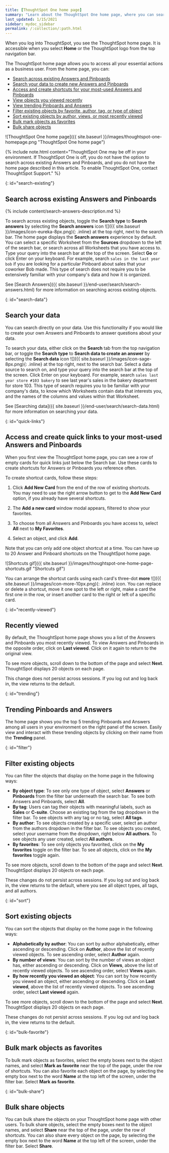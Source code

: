 ```yaml
---
title: [ThoughtSpot One home page]
summary: "Learn about the ThoughtSpot One home page, where you can search across your company's existing Answers and Pinboards and access trending objects, your recently viewed objects, and your favorites."
last_updated: 1/15/2021
sidebar: mydoc_sidebar
permalink: /:collection/:path.html
---
```


When you log into ThoughtSpot, you see the ThoughtSpot home page. It is accessible when you select **Home** or the ThoughtSpot logo from the top navigation bar.

The ThoughtSpot home page allows you to access all your essential actions as a business user. From the home page, you can:

- [Search across existing Answers and Pinboards](#search-existing)
- [Search your data to create new Answers and Pinboards](#search-data)
- [Access and create shortcuts for your most-used Answers and Pinboards](#quick-links)
- [View objects you viewed recently](#recently-viewed)
- [View trending Pinboards and Answers](#trending)
- [Filter existing objects by favorite, author, tag, or type of object](#filter)
- [Sort existing objects by author, views, or most recently viewed](#sort)
- [Bulk mark objects as favorites](#bulk-favorite)
- [Bulk share objects](#bulk-share)

![ThoughtSpot One home page]({{ site.baseurl }}/images/thoughtspot-one-homepage.png "ThoughtSpot One home page")

{% include note.html content="ThoughtSpot One may be off in your environment. If ThoughtSpot One is off, you do not have the option to search across existing Answers and Pinboards, and  you do not have the home page described in this article. To enable ThoughtSpot One, contact ThoughtSpot Support." %}

{: id="search-existing"}
## Search across existing Answers and Pinboards
{% include content/search-answers-description.md %}

To search across existing objects, toggle the **Search type** to **Search answers** by selecting the **Search answers** icon ![]({{ site.baseurl }}/images/icon-eureka-8px.png){: .inline} at the top right, next to the search bar. The home page displays the **Search answers** experience by default. You can select a specific Worksheet from the **Sources** dropdown to the left of the search bar, or search across all Worksheets that you have access to. Type your query into the search bar at the top of the screen. Select **Go** or click Enter on your keyboard. For example, search `sales in the last year bob` if you are looking for a particular Pinboard about sales that your coworker Bob made. This type of search does not require you to be extensively familiar with your company's data and how it is organized.

See [Search Answers]({{ site.baseurl }}/end-user/search/search-answers.html) for more information on searching across existing objects.

{: id="search-data"}
## Search your data
You can search directly on your data. Use this functionality if you would like to create your own Answers and Pinboards to answer questions about your data.

To search your data, either click on the **Search** tab from the top navigation bar, or toggle the **Search type** to **Search data to create an answer** by selecting the **Search data** icon ![]({{ site.baseurl }}/images/icon-sage-8px.png){: .inline} at the top right, next to the search bar. Select a data source to search on, and type your query into the search bar at the top of the screen. Click Enter on your keyboard. For example, search `sales last year store #103 bakery` to see last year's sales in the bakery department for store 103. This type of search requires you to be familiar with your company's data, to know which Worksheets contain data that interests you, and the names of the columns and values within that Worksheet.

See [Searching data]({{ site.baseurl }}/end-user/search/search-data.html) for more information on searching your data.

{: id="quick-links"}
## Access and create quick links to your most-used Answers and Pinboards
When you first view the ThoughtSpot home page, you can see a row of empty cards for quick links just below the Search bar. Use these cards to create shortcuts for Answers or Pinboards you reference often.

To create shortcut cards, follow these steps:

1. Click **Add New Card** from the end of the row of existing shortcuts.<br>
    You may need to use the right arrow button to get to the **Add New Card** option, if you already have several shortcuts.

2. The **Add a new card** window modal appears, filtered to show your favorites.

3. To choose from all Answers and Pinboards you have access to, select **All** next to **My Favorites**.

4. Select an object, and click **Add**.

Note that you can only add one object shortcut at a time. You can have up to 20 Answer and Pinboard shortcuts on the ThoughtSpot home page.

![Shortcuts gif]({{ site.baseurl }}/images/thoughtspot-one-home-page-shortcuts.gif "Shortcuts gif")

You can arrange the shortcut cards using each card's three-dot **more** ![]({{ site.baseurl }}/images/icon-more-10px.png){: .inline} icon. You can replace or delete a shortcut, move it one spot to the left or right, make a card the first one in the row, or insert another card to the right or left of a specific card.

{: id="recently-viewed"}
## Recently viewed
By default, the ThoughtSpot home page shows you a list of the Answers and Pinboards you most recently viewed. To view Answers and Pinboards in the opposite order, click on **Last viewed**. Click on it again to return to the original view.

To see more objects, scroll down to the bottom of the page and select **Next**. ThoughtSpot displays 20 objects on each page.

This change does not persist across sessions. If you log out and log back in, the view returns to the default.

{: id="trending"}
## Trending Pinboards and Answers
The home page shows you the top 5 trending Pinboards and Answers among all users in your environment on the right panel of the screen. Easily view and interact with these trending objects by clicking on their name from the **Trending** panel.

{: id="filter"}
## Filter existing objects
You can filter the objects that display on the home page in the following ways:
- **By object type**: To see only one type of object, select **Answers** or **Pinboards** from the filter bar underneath the search bar. To see both Answers and Pinboards, select **All**.
- **By tag**: Users can tag their objects with meaningful labels, such as **Sales** or **C-suite**. Choose an existing tag from the tag dropdown in the filter bar. To see objects with any tag or no tag, select **All tags**.
- **By author**: To see objects created by a specific user, select an author from the authors dropdown in the filter bar. To see objects you created, select your username from the dropdown, right below **All authors**. To see objects any user created, select **All authors**.
- **By favorites**: To see only objects you favorited, click on the **My favorites** toggle on the filter bar. To see all objects, click on the **My favorites** toggle again.

To see more objects, scroll down to the bottom of the page and select **Next**. ThoughtSpot displays 20 objects on each page.

These changes do not persist across sessions. If you log out and log back in, the view returns to the default, where you see all object types, all tags, and all authors.

{: id="sort"}
## Sort existing objects
You can sort the objects that display on the home page in the following ways:
- **Alphabetically by author**: You can sort by author alphabetically, either ascending or descending. Click on **Author**, above the list of recently viewed objects. To see ascending order, select **Author** again.
- **By number of views**: You can sort by the number of views an object has, either ascending or descending. Click on **Views**, above the list of recently viewed objects. To see ascending order, select **Views** again.
- **By how recently you viewed an object**: You can sort by how recently you viewed an object, either ascending or descending. Click on **Last viewed**, above the list of recently viewed objects. To see ascending order, select **Last viewed** again.

To see more objects, scroll down to the bottom of the page and select **Next**. ThoughtSpot displays 20 objects on each page.

These changes do not persist across sessions. If you log out and log back in, the view returns to the default.

{: id="bulk-favorite"}
## Bulk mark objects as favorites
To bulk mark objects as favorites, select the empty boxes next to the object names, and select **Mark as favorite** near the top of the page, under the row of shortcuts. You can also favorite each object on the page, by selecting the empty box next to the word **Name** at the top left of the screen, under the filter bar. Select **Mark as favorite**.

{: id="bulk-share"}
## Bulk share objects
You can bulk share the objects on your ThoughtSpot home page with other users. To bulk share objects, select the empty boxes next to the object names, and select **Share** near the top of the page, under the row of shortcuts. You can also share every object on the page, by selecting the empty box next to the word **Name** at the top left of the screen, under the filter bar. Select **Share**.
